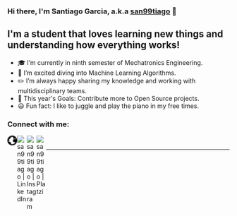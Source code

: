 ### Hi there, I'm Santiago Garcia,  a.k.a  [san99tiago][website] 👋

## I'm a student that loves learning new things and understanding how everything works!
- :mortar_board: I’m currently in ninth semester of Mechatronics Engineering.
- :robot: I’m excited diving into Machine Learning Algorithms.
- :pencil2: I’m always happy sharing my knowledge and working with multidisciplinary teams.
- :goal_net: This year's Goals: Contribute more to Open Source projects.
- :smiley: Fun fact: I like to juggle and play the piano in my free times.

### Connect with me:
[<img align="left" alt="san99tiago | github" width="22px" src="https://raw.githubusercontent.com/iconic/open-iconic/master/svg/globe.svg" />][github]
[<img align="left" alt="san99tiago | LinkedIn" width="22px" src="https://cdn.jsdelivr.net/npm/simple-icons@v3/icons/linkedin.svg" />][linkedin]
[<img align="left" alt="san99tiago | Instagram" width="22px" src="https://cdn.jsdelivr.net/npm/simple-icons@3.13.0/icons/instagram.svg" />][instagram]
[<img align="left" alt="san99tiago | Platzi" width="22px" src="https://cdn.jsdelivr.net/npm/simple-icons@3.13.0/icons/platzi.svg" />][platzi]



<br />

---
[github]: https://github.com/san99tiago
[website]: https://github.com/san99tiago
[linkedin]: https://www.linkedin.com/in/san99tiago/
[platzi]: https://platzi.com/p/san99tiago/
[instagram]: https://www.instagram.com/san99tiago/
